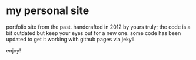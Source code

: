 # my personal site
portfolio site from the past. handcrafted in 2012 by yours truly; the code is a bit outdated but keep your eyes out for a new one. some code has been updated to get it working with github pages via jekyll.

enjoy!
